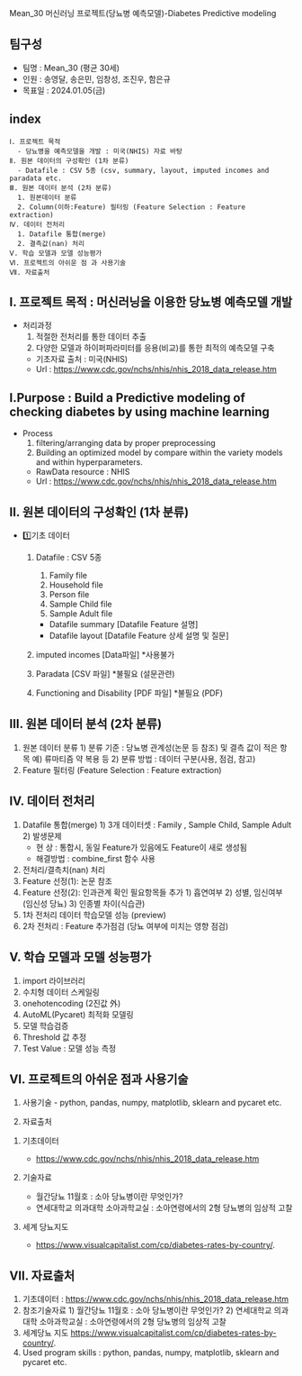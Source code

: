 Mean_30 머신러닝 프로젝트(당뇨병 예측모델)-Diabetes Predictive modeling

## 팀구성
  * 팀명 : Mean_30 (평균 30세)
  * 인원 : 송영달, 송은민, 임창성, 조진우, 함은규
  * 목표일 : 2024.01.05(금)

## index
    Ⅰ. 프로젝트 목적 
      - 당뇨병을 예측모델을 개발 : 미국(NHIS) 자료 바탕
    Ⅱ. 원본 데이터의 구성확인 (1차 분류) 
      - Datafile : CSV 5종 (csv, summary, layout, imputed incomes and paradata etc.
    Ⅲ. 원본 데이터 분석 (2차 분류)
      1. 원본데이터 분류 
      2. Column(이하:Feature) 필터링 (Feature Selection : Feature extraction) 
    Ⅳ. 데이터 전처리 
      1. Datafile 통합(merge)
      2. 결측값(nan) 처리 
    Ⅴ. 학습 모델과 모델 성능평가
    Ⅵ. 프로젝트의 아쉬운 점 과 사용기술
    Ⅶ. 자료출처

## Ⅰ. 프로젝트 목적 : 머신러닝을 이용한 당뇨병 예측모델 개발
  * 처리과정
    1) 적절한 전처리를 통한 데이터 추출
    2) 다양한 모델과 하이퍼파라미터를 응용(비교)를 통한 최적의 예측모델 구축
    - 기초자료 출처 : 미국(NHIS)
    - Url : https://www.cdc.gov/nchs/nhis/nhis_2018_data_release.htm
## Ⅰ.Purpose : Build a Predictive modeling of checking diabetes by using machine learning
  * Process
    1) filtering/arranging data by proper preprocessing
    2) Building an optimized model by compare within the variety models and within hyperparameters.
    - RawData resource : NHIS
    - Url : https://www.cdc.gov/nchs/nhis/nhis_2018_data_release.htm

## Ⅱ. 원본 데이터의 구성확인 (1차 분류) 
* :one:기초 데이터
  1. Datafile : CSV 5종
      1) Family file
      2) Household file
      3) Person file
      4) Sample Child file
      5) Sample Adult file
      - Datafile summary               [Datafile Feature 설명]
      - Datafile layout                   [Datafile Feature 상세 설명 및 질문]

  2. imputed incomes                  [Data파일]  *사용불가
  3. Paradata                             [CSV 파일]  *불필요 (설문관련)
  4. Functioning and Disability       [PDF 파일]  *불필요 (PDF)

## Ⅲ. 원본 데이터 분석 (2차 분류)
  1. 원본 데이터 분류
    1) 분류 기준 : 당뇨병 관계성(논문 등 참조) 및 결측 값이 적은 항목
     예) 류마티즘 약 복용 등
    2) 분류 방법 : 데이터 구분(사용, 점검, 참고)
  2. Feature 필터링 (Feature Selection : Feature extraction)   

## Ⅳ. 데이터 전처리
  1. Datafile 통합(merge) 
    1) 3개 데이터셋 : Family , Sample Child, Sample Adult
    2) 발생문제
       - 현      상 : 통합시, 동일 Feature가 있음에도 Feature이 새로 생성됨
       - 해결방법 : combine_first 함수 사용 
  2. 전처리/결측치(nan) 처리
  3. Feature 선정(1): 논문 참조
  4. Feature 선정(2): 인과관계 확인 필요항목들 추가
    1) 흡연여부 
    2) 성별, 임신여부(임신성 당뇨)
    3) 인종별 차이(식습관)
  5. 1차 전처리 데이터 학습모델 성능 (preview)
  6. 2차 전처리 : Feature 추가점검 (당뇨 여부에 미치는 영향 점검)

## Ⅴ. 학습 모델과 모델 성능평가
  1. import 라이브러리 
  2. 수치형 데이터 스케일링
  3. onehotencoding (2진값 外)
  4. AutoML(Pycaret) 최적화 모델링
  5. 모델 학습검증
  6. Threshold 값 추정
  7. Test Value : 모델 성능 측정

    
## Ⅵ. 프로젝트의 아쉬운 점과 사용기술
  1. 사용기술
    - python, pandas, numpy, matplotlib, sklearn and pycaret etc.

  2. 자료출처
   1) 기초데이터
       - https://www.cdc.gov/nchs/nhis/nhis_2018_data_release.htm

   2) 기술자료
       - 월간당뇨 11월호 :  소아 당뇨병이란 무엇인가? 
       - 연세대학교 의과대학 소아과학교실 : 소아연령에서의 2형 당뇨병의 임상적 고찰

   3) 세계 당뇨지도 
       - https://www.visualcapitalist.com/cp/diabetes-rates-by-country/. 

## Ⅶ. 자료출처
  1. 기초데이터 :  https://www.cdc.gov/nchs/nhis/nhis_2018_data_release.htm
  2. 참조기술자료
    1) 월간당뇨 11월호 :  소아 당뇨병이란 무엇인가?
    2) 연세대학교 의과대학 소아과학교실 : 소아연령에서의 2형 당뇨병의 임상적 고찰
  3. 세계당뇨 지도 
    https://www.visualcapitalist.com/cp/diabetes-rates-by-country/. 
  4. Used program skills : python, pandas, numpy, matplotlib, sklearn and pycaret etc.




